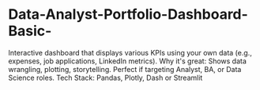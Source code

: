 # Data-Analyst-Portfolio-Dashboard-Basic-
Interactive dashboard that displays various KPIs using your own data (e.g., expenses, job applications, LinkedIn metrics).  Why it's great:  Shows data wrangling, plotting, storytelling.  Perfect if targeting Analyst, BA, or Data Science roles.  Tech Stack:  Pandas, Plotly, Dash or Streamlit
